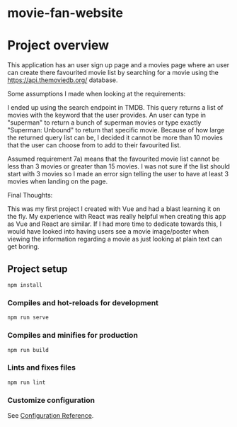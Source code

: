 # movie-fan-website

# Project overview

This application has an user sign up page and a movies page where an user can create there favourited movie list by searching for a movie using the https://api.themoviedb.org/ database.

Some assumptions I made when looking at the requirements:

I ended up using the search endpoint in TMDB. This query returns a list of movies with the keyword that the user provides. An user can type in "superman" to return a bunch of superman movies or type exactly "Superman: Unbound" to return that specific movie. Because of how large the returned query list can be, I decided it cannot be more than 10 movies that the user can choose from to add to their favourited list.

Assumed requirement 7a) means that the favourited movie list cannot be less than 3 movies or greater than 15 movies. I was not sure if the list should start with 3 movies so I made an error sign telling the user to have at least 3 movies when landing on the page.

Final Thoughts:

This was my first project I created with Vue and had a blast learning it on the fly. My experience with React was really helpful when creating this app as Vue and React are similar. If I had more time to dedicate towards this, I would have looked into having users see a movie image/poster when viewing the information regarding a movie as just looking at plain text can get boring.

## Project setup

```
npm install
```

### Compiles and hot-reloads for development

```
npm run serve
```

### Compiles and minifies for production

```
npm run build
```

### Lints and fixes files

```
npm run lint
```

### Customize configuration

See [Configuration Reference](https://cli.vuejs.org/config/).
